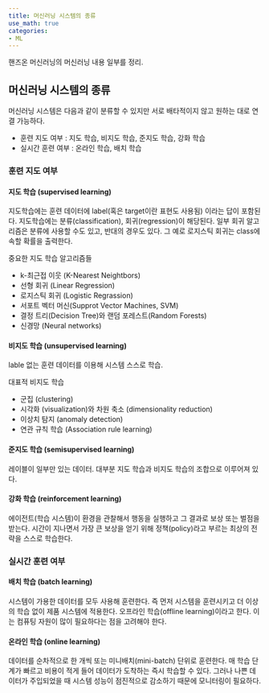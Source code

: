 ```yaml
---
title: 머신러닝 시스템의 종류
use_math: true
categories:
- ML
---
```


핸즈온 머신러닝의 머신러닝 내용 일부를 정리.
## 머신러닝 시스템의 종류
머신러닝 시스템은 다음과 같이 분류할 수 있지만 서로 배타적이지 않고 원하는 대로 연결 가능하다.
- 훈련 지도 여부 : 지도 학습, 비지도 학습, 준지도 학습, 강화 학습
- 실시간 훈련 여부 : 온라인 학습, 배치 학습

### 훈련 지도 여부
#### 지도 학습 (supervised learning)
지도학습에는 훈련 데이터에 label(혹은 target이란 표현도 사용됨) 이라는 답이 포함된다. 지도학습에는 분류(classification), 회귀(regression)이 해당된다. 일부 회귀 알고리즘은 분류에 사용할 수도 있고, 반대의 경우도 있다. 그 예로 로지스틱 회귀는 class에 속할 확률을 출력한다.

중요한 지도 학습 알고리즘들
- k-최근접 이웃 (K-Nearest Neightbors)
- 선형 회귀 (Linear Regression)
- 로지스틱 회귀 (Logistic Regrassion)
- 서포트 벡터 머신(Supprot Vector Machines, SVM)
- 결정 트리(Decision Tree)와 랜덤 포레스트(Random Forests)
- 신경망 (Neural networks)

#### 비지도 학습 (unsupervised learning)
lable 없는 훈련 데이터를 이용해 시스템 스스로 학습.

대표적 비지도 학습
- 군집 (clustering)
- 시각화 (visualization)와 차원 축소 (dimensionality reduction)
- 이상치 탐지 (anomaly detection)
- 연관 규칙 학습 (Association rule learning)

#### 준지도 학습 (semisupervised learning)
레이블이 일부만 있는 데이터. 대부분 지도 학습과 비지도 학습의 조합으로 이루어져 있다. 

#### 강화 학습 (reinforcement learning)
에이전트(학습 시스템)이 환경을 관찰해서 행동을 실행하고 그 결과로 보상 또는 벌점을 받는다. 시간이 지나면서 가장 큰 보상을 얻기 위해 정책(policy)라고 부르는 최상의 전략을 스스로 학습한다.

### 실시간 훈련 여부
#### 배치 학습 (batch learning)
시스템이 가용한 데이터를 모두 사용해 훈련한다. 즉 먼저 시스템을 훈련시키고 더 이상의 학습 없이 제품 시스템에 적용한다. 오프라인 학습(offline learning)이라고 한다. 이는 컴퓨팅 자원이 많이 필요하다는 점을 고려해야 한다.

#### 온라인 학습 (online learning)
데이터를 순차적으로 한 개씩 또는 미니배치(mini-batch) 단위로 훈련한다. 매 학습 단계가 빠르고 비용이 적게 들어 데이터가 도착하는 즉시 학습할 수 있다. 그러나 나쁜 데이터가 주입되었을 때 시스템 성능이 점진적으로 감소하기 때문에 모니터링이 필요하다.
